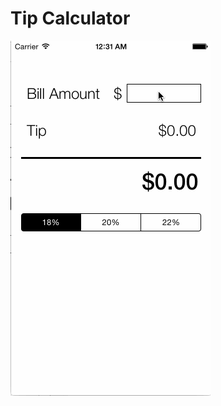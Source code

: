 <h1>Tip Calculator</h1>
<img src="https://raw.githubusercontent.com/bkobash/ios-designers-swift/master/hw0-tip-calculator/tip-calculator.gif" width="320" height="568" /><br />
